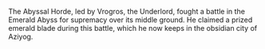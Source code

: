 The Abyssal Horde, led by Vrogros, the  Underlord, fought a battle in the Emerald Abyss for supremacy over its middle ground. He claimed a prized emerald blade during this battle, which he now keeps in the obsidian city of Aziyog.